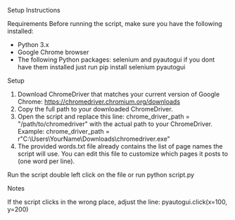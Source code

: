 Setup Instructions

Requirements
Before running the script, make sure you have the following installed:

- Python 3.x
- Google Chrome browser
- The following Python packages:
selenium and pyautogui
if you dont have them installed just run
pip install selenium pyautogui

Setup

1. Download ChromeDriver that matches your current version of Google Chrome:
https://chromedriver.chromium.org/downloads
2. Copy the full path to your downloaded ChromeDriver.
3. Open the script and replace this line:
chrome_driver_path = "/path/to/chromedriver"
with the actual path to your ChromeDriver. Example:
chrome_driver_path = r"C:\Users\YourName\Downloads\chromedriver.exe"
4. The provided words.txt file already contains the list of page names the script will use.
You can edit this file to customize which pages it posts to (one word per line).

Run the script double left click on the file or run python script.py

Notes

If the script clicks in the wrong place, adjust the line:
pyautogui.click(x=100, y=200)
